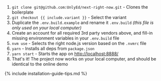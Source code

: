 1. `git clone git@github.com:UnlyEd/next-right-now.git` - Clones the boilerplate
1. `git checkout {{ include.variant }}` - Select the variant
1. Duplicate the `.env.build.example` and rename it `.env.build` _(this file is only used on your local computer)_
1. Create an account for all required 3rd party vendors above, and fill-in missing environment variables in your `.env.build` file
1. `nvm use` - Selects the right node.js version based on the `.nvmrc` file
1. `yarn` - Installs all deps from `package.json`
1. `yarn start` - Starts the app on [http://localhost:8888/](http://localhost:8888/)
1. That's it! The project now works on your local computer, and should be identical to the online demo

{% include installation-guide-tips.md %}
